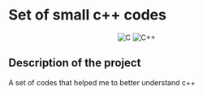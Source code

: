 
# Set of small c++ codes 

<div align="center">


![C](https://img.shields.io/badge/c-%2300599C.svg?style=for-the-badge&logo=c&logoColor=white)
![C++](https://img.shields.io/badge/c++-%2300599C.svg?style=for-the-badge&logo=c%2B%2B&logoColor=white)
 
</div>

## Description of the project

A set of codes that helped me to better understand c++
